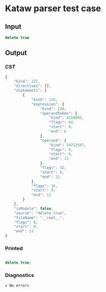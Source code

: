 # Kataw parser test case

## Input

`````js
delete true
`````

## Output

### CST

```javascript
{
    "kind": 122,
    "directives": [],
    "statements": [
        {
            "kind": 120,
            "expression": {
                "kind": 126,
                "operandToken": {
                    "kind": 4259886,
                    "flags": 64,
                    "start": 0,
                    "end": 6
                },
                "operand": {
                    "kind": 24752947,
                    "flags": 0,
                    "start": 6,
                    "end": 11
                },
                "flags": 32,
                "start": 0,
                "end": 11
            },
            "flags": 16,
            "start": 0,
            "end": 11
        }
    ],
    "isModule": false,
    "source": "delete true",
    "fileName": "__root__",
    "flags": 0,
    "start": 0,
    "end": 11
}
```

### Printed

```javascript

delete true;
```

### Diagnostics

```javascript
✔ No errors
```

